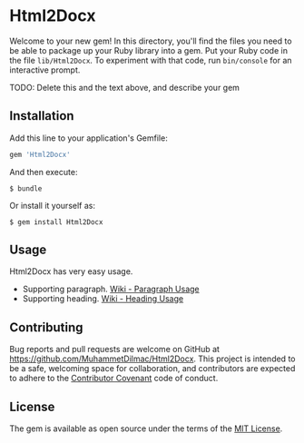 # Html2Docx

Welcome to your new gem! In this directory, you'll find the files you need to be able to package up your Ruby library into a gem. Put your Ruby code in the file `lib/Html2Docx`. To experiment with that code, run `bin/console` for an interactive prompt.

TODO: Delete this and the text above, and describe your gem

## Installation

Add this line to your application's Gemfile:

```ruby
gem 'Html2Docx'
```

And then execute:

    $ bundle

Or install it yourself as:

    $ gem install Html2Docx

## Usage

Html2Docx has very easy usage.

* Supporting paragraph. [Wiki - Paragraph Usage](https://github.com/MuhammetDilmac/Html2Docx/wiki/Paragraph-Usage)
* Supporting heading. [Wiki - Heading Usage](https://github.com/MuhammetDilmac/Html2Docx/wiki/Heading-Usage)

## Contributing

Bug reports and pull requests are welcome on GitHub at https://github.com/MuhammetDilmac/Html2Docx. This project is intended to be a safe, welcoming space for collaboration, and contributors are expected to adhere to the [Contributor Covenant](http://contributor-covenant.org) code of conduct.

## License

The gem is available as open source under the terms of the [MIT License](http://opensource.org/licenses/MIT).